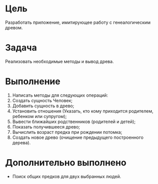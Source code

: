 # Цель
Разработать приложение, имитирующее работу с генеалогическим древом.
# Задача
Реализовать необходимые методы и вывод древа.

# Выполнение
1. Написать методы для следующих операций:
2. Создать сущность Человек;
3. Добавить сущность в древо;
4. Установить отношения (Указать, кто кому приходится родителем, ребенком или супругом);
5. Вывести ближайших родственников (родителей и детей);
6. Показать получившееся древо;
7. Вычислить возраст предка при рождении потомка;
8. Создать новое древо (очищение предыдущего построенного дерева).

# Дополнительно выполнено
- Поиск общих предков для двух выбранных людей.